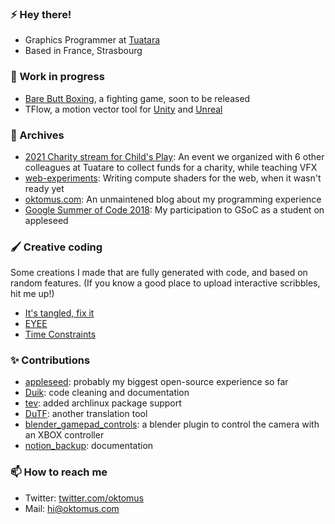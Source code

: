 ### ⚡ Hey there!

- Graphics Programmer at [Tuatara](https://tuataragames.com/)
- Based in France, Strasbourg

### 🌱 Work in progress

- [Bare Butt Boxing](https://store.steampowered.com/app/1186660/Bare_Butt_Boxing/), a fighting game, soon to be released  
- TFlow, a motion vector tool for [Unity](https://assetstore.unity.com/packages/tools/particles-effects/tflow-201971) and [Unreal](https://assetstore.unity.com/packages/tools/particles-effects/tflow-201971)

### 🔭 Archives

- [2021 Charity stream for Child's Play](https://github.com/Tuatara-VFX/charity-stream-2021): An event we organized with 6 other colleagues at Tuatare to collect funds for a charity, while teaching VFX
- [web-experiments](https://github.com/oktomus/web-experiments): Writing compute shaders for the web, when it wasn't ready yet
- [oktomus.com](https://oktomus.com/): An unmaintened blog about my programming experience
- [Google Summer of Code 2018](https://github.com/oktomus/gsoc-2018/blob/master/appleseed-final-report.md): My participation to GSoC as a student on appleseed

### 🖌️ Creative coding

Some creations I made that are fully generated with code, and based on random features. (If you know a good place to upload interactive scribbles, hit me up!)

- [It's tangled, fix it](https://objkt.com/explore/tokens/1?galleryId=9490)
- [EYEE](https://objkt.com/explore/tokens/1?galleryId=30513)
- [Time Constraints](https://objkt.com/asset/hicetnunc/529663)

### ✨ Contributions

- [appleseed](https://github.com/appleseedhq/appleseed/commits?author=oktomus): probably my biggest open-source experience so far
- [Duik](https://github.com/RxLaboratory/Duik/commits?author=oktomus): code cleaning and documentation
- [tev](https://github.com/Tom94/tev/commits?author=oktomus): added archlinux package support
- [DuTF](https://github.com/RxLaboratory/DuTF/commits?author=oktomus): another translation tool
- [blender_gamepad_controls](https://github.com/oktomus/blender_gamepad_controls): a blender plugin to control the camera with an XBOX controller
- [notion_backup](https://github.com/darobin/notion-backup/commits?author=oktomus): documentation

### 📫 How to reach me

- Twitter: [twitter.com/oktomus](https://twitter.com/oktomus)
- Mail: [hi@oktomus.com](mailto:hi@oktomus.com)

<!--
**oktomus/oktomus** is a ✨ _special_ ✨ repository because its `README.md` (this file) appears on your GitHub profile.

Here are some ideas to get you started:

- 🔭 I’m currently working on ...
- 🌱 I’m currently learning ...
- 👯 I’m looking to collaborate on ...
- 🤔 I’m looking for help with ...
- 💬 Ask me about ...
- 📫 How to reach me: ...
- 😄 Pronouns: ...
- ⚡ Fun fact: ...
-->
